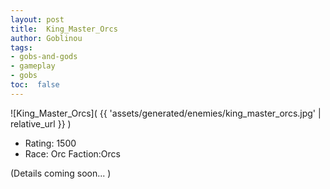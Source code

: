 ```yaml
---
layout: post
title:  King_Master_Orcs
author: Goblinou
tags:
- gobs-and-gods
- gameplay
- gobs
toc:  false
---
```


![King_Master_Orcs]( {{ 'assets/generated/enemies/king_master_orcs.jpg' | relative_url }} )
- Rating: 1500
- Race: Orc  Faction:Orcs

(Details coming soon... )